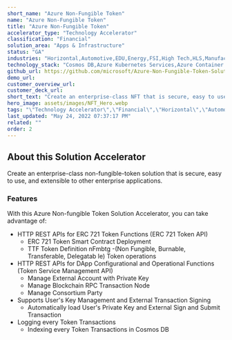 ```yaml
---
short_name: "Azure Non-Fungible Token"
name: "Azure Non-Fungible Token"
title: "Azure Non-Fungible Token"
accelerator_type: "Technology Accelerator"
classification: "Financial"
solution_area: "Apps & Infrastructure"
status: "GA"
industries: "Horizontal,Automotive,EDU,Energy,FSI,High Tech,HLS,Manufacturing,Media and Entertainment,Professional Services,Retail,SLG"
technology_stack: "Cosmos DB,Azure Kubernetes Services,Azure Container Registry,Azure KeyVault,Azure Virtual Machine"
github_url: https://github.com/microsoft/Azure-Non-Fungible-Token-Solution-Accelerator
demo_url: 
customer_overview_url: 
customer_deck_url: 
short_text: "Create an enterprise-class NFT that is secure, easy to use, and extensible to other enterprise applications."
hero_image: assets/images/NFT_Hero.webp
tags: "\"Technology Accelerator\",\"Financial\",\"Horizontal\",\"Automotive\",\"EDU\",\"Energy\",\"FSI\",\"High Tech\",\"HLS\",\"Manufacturing\",\"Media and Entertainment\",\"Professional Services\",\"Retail\",\"SLG\",\"Cosmos DB\",\"Azure Kubernetes Services\",\"Azure Container Registry\",\"Azure KeyVault\",\"Azure Virtual Machine\",\"Apps & Infrastructure\",\"GA\""
last_updated: "May 24, 2022 07:37:17 PM"
related: ""
order: 2
---
```

## About this Solution Accelerator

Create an enterprise-class non-fungible-token solution that is secure, easy to use, and extensible to other enterprise applications. 

### Features
With this Azure Non-fungible Token Solution Accelerator, you can take advantage of:

* HTTP REST APIs for ERC 721 Token Functions (ERC 721 Token API)
   - ERC 721 Token Smart Contract Deployment
   - TTF Token Definition nFmbtg -(Non Fungible, Burnable, Transferable, Delegatab    le) Token operations
* HTTP REST APIs for DApp Configurational and Operational Functions (Token Service Management API)
   - Manage External Account with Private Key
   - Manage Blockchain RPC Transaction Node
   - Manage Consortium Party
* Supports User's Key Management and External Transaction Signing
   - Automatically load User's Private Key and External Sign and Submit Transaction
* Logging every Token Transactions
   - Indexing every Token Transactions in Cosmos DB